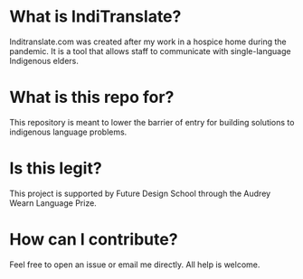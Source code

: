 # What is IndiTranslate?
Inditranslate.com was created after my work in a hospice home during the pandemic. It is a tool that allows staff to communicate with single-language Indigenous elders. 

# What is this repo for?
This repository is meant to lower the barrier of entry for building solutions to indigenous language problems.

# Is this legit?
This project is supported by Future Design School through the Audrey Wearn Language Prize. 

# How can I contribute?
Feel free to open an issue or email me directly. All help is welcome.
